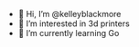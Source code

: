 - 👋 Hi, I’m @kelleyblackmore
- 👀 I’m interested in 3d printers
- 🌱 I’m currently learning Go


<!---
kelleyblackmore/kelleyblackmore is a ✨ special ✨ repository because its `README.md` (this file) appears on your GitHub profile.
You can click the Preview link to take a look at your changes.
--->
